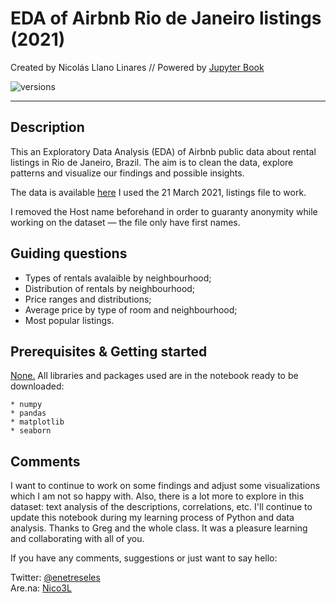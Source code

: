 # EDA of Airbnb Rio de Janeiro listings (2021)
Created by Nicolás Llano Linares // Powered by [Jupyter Book](https://jupyterbook.org/)

![versions](https://img.shields.io/pypi/pyversions/pybadges.svg)

---

## Description

This an Exploratory Data Analysis (EDA) of Airbnb public data about rental listings in Rio de Janeiro, Brazil. The aim is to clean the data, explore patterns and visualize our findings and possible insights. 

The data is available [here](http://insideairbnb.com/get-the-data.html)
I used the 21 March 2021, listings file to work. 

I removed the Host name beforehand in order to guaranty anonymity while working on the dataset — the file only have first names.

## Guiding questions

- Types of rentals avalaible by neighbourhood;
- Distribution of rentals by neighbourhood;
- Price ranges and distributions;
- Average price by type of room and neighbourhood;
- Most popular listings.
 
## Prerequisites & Getting started

<u>None.</u> All libraries and packages used are in the notebook ready to be downloaded:

	* numpy
	* pandas
	* matplotlib
	* seaborn

## Comments

I want to continue to work on some findings and adjust some visualizations which I am not so happy with. Also, there is a lot more to explore in this dataset: text analysis of the descriptions, correlations, etc. I'll continue to update this notebook during my learning process of Python and data analysis. 
Thanks to Greg and the whole class. It was a pleasure learning and collaborating with all of you.

If you have any comments, suggestions or just want to say hello:

Twitter: [@enetreseles](https://twitter.com/enetreseles)  
Are.na: [Nico3L](https://www.are.na/nico3l)
